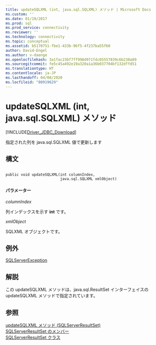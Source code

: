 ```yaml
---
title: updateSQLXML (int, java.sql.SQLXML) メソッド | Microsoft Docs
ms.custom: ''
ms.date: 01/19/2017
ms.prod: sql
ms.prod_service: connectivity
ms.reviewer: ''
ms.technology: connectivity
ms.topic: conceptual
ms.assetid: b5170751-fbe1-433b-96f5-4f237ba55f60
author: David-Engel
ms.author: v-daenge
ms.openlocfilehash: 3a1fac23bf7ff998d971fdc05557839c6b230a89
ms.sourcegitcommit: fe5c45a492e19a320a1a36b037704bf132dffd51
ms.translationtype: HT
ms.contentlocale: ja-JP
ms.lasthandoff: 04/08/2020
ms.locfileid: "80919629"
---
```

# <a name="updatesqlxml-method-int-javasqlsqlxml"></a>updateSQLXML (int, java.sql.SQLXML) メソッド
[!INCLUDE[Driver_JDBC_Download](../../../includes/driver_jdbc_download.md)]

  指定された列を java.sql.SQLXML 値で更新します  
  
## <a name="syntax"></a>構文  
  
```  
  
public void updateSQLXML(int columnIndex,  
                         java.sql.SQLXML xmlObject)  
```  
  
#### <a name="parameters"></a>パラメーター  
 *columnIndex*  
  
 列インデックスを示す **int** です。  
  
 *xmlObject*  
  
 SQLXML オブジェクトです。  
  
## <a name="exceptions"></a>例外  
 [SQLServerException](../../../connect/jdbc/reference/sqlserverexception-class.md)  
  
## <a name="remarks"></a>解説  
 この updateSQLXML メソッドは、java.sql.ResultSet インターフェイスの updateSQLXML メソッドで指定されています。  
  
## <a name="see-also"></a>参照  
 [updateSQLXML メソッド &#40;SQLServerResultSet&#41;](../../../connect/jdbc/reference/updatesqlxml-method-sqlserverresultset.md)   
 [SQLServerResultSet のメンバー](../../../connect/jdbc/reference/sqlserverresultset-members.md)   
 [SQLServerResultSet クラス](../../../connect/jdbc/reference/sqlserverresultset-class.md)  
  
  
